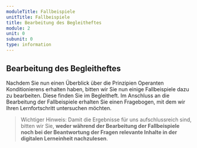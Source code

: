 ```yaml
---
moduleTitle: Fallbeispiele
unitTitle: Fallbeispiele
title: Bearbeitung des Begleitheftes
module: 2
unit: 0
subunit: 0
type: information
---
```


## Bearbeitung des Begleitheftes

Nachdem Sie nun einen Überblick über die Prinzipien Operanten Konditionierens erhalten haben, bitten wir Sie nun einige Fallbeispiele dazu zu bearbeiten. Diese finden Sie im Begleitheft. Im Anschluss an die Bearbeitung der Fallbeispiele erhalten Sie einen Fragebogen, mit dem wir Ihren Lernfortschritt untersuchen möchten. 


> Wichtiger Hinweis: Damit die Ergebnisse für uns aufschlussreich sind, bitten wir Sie, **weder während der Bearbeitung der Fallbeispiele noch bei der Beantwortung der Fragen relevante Inhalte in der digitalen Lerneinheit nachzulesen**.